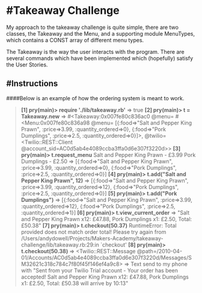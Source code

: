 #Takeaway Challenge
==================

My approach to the takeaway challenge is quite simple, there are two classes, the Takeaway and the Menu, and a supporting module  MenuTypes, which contains a CONST array of different menu types.

The Takeaway is the way the user interacts with the program.  There are several commands which have been implemented which (hopefully) satisfy the User Stories.


#Instructions
-------

####Below is an example of how the ordering system is meant to work.

>**[1] pry(main)> require './lib/takeaway.rb'**
>=> true
>**[2] pry(main)> t = Takeaway.new**
>=> #<Takeaway:0x007fe80c836ac0
 @menu=
  #<Menu:0x007fe80c836a98
   @menu=
    [{:food=>"Salt and Pepper King Prawn", :price=>3.99, :quantity_ordered=>0},
     {:food=>"Pork Dumplings", :price=>2.5, :quantity_ordered=>0}]>,
 @twilio=
  <Twilio::REST::Client @account_sid=AC0d5ab4e4089ccba3ffa0d6e307f3220d>>
**[3] pry(main)> t.request_menu**
Salt and Pepper King Prawn - £3.99
Pork Dumplings - £2.50
=> [{:food=>"Salt and Pepper King Prawn", :price=>3.99, :quantity_ordered=>0},
 {:food=>"Pork Dumplings", :price=>2.5, :quantity_ordered=>0}]
**[4] pry(main)> t.add("Salt and Pepper King Prawn", 12)**
=> [{:food=>"Salt and Pepper King Prawn", :price=>3.99, :quantity_ordered=>12},
 {:food=>"Pork Dumplings", :price=>2.5, :quantity_ordered=>0}]
**[5] pry(main)> t.add("Pork Dumplings")**
=> [{:food=>"Salt and Pepper King Prawn", :price=>3.99, :quantity_ordered=>12},
 {:food=>"Pork Dumplings", :price=>2.5, :quantity_ordered=>1}]
**[6] pry(main)> t.view_current_order**
=> "Salt and Pepper King Prawn x12: £47.88, Pork Dumplings x1: £2.50, Total: £50.38"
**[7] pry(main)> t.checkout(50.37)**
RuntimeError: Total provided does not match order total!  Please try again
from /Users/andydowell/Projects/Makers-Academy/takeaway-challenge/lib/takeaway.rb:29:in `checkout'
**[8] pry(main)> t.checkout(50.38)**
=> <Twilio::REST::Message @path=/2010-04-01/Accounts/AC0d5ab4e4089ccba3ffa0d6e307f3220d/Messages/SM32621c318c784c7f80f45f146ef4a9c8>
=> Text send to my phone with "Sent from your Twilio Trial account - Your order has been accepted!  Salt and Pepper King Prawn x12: £47.88, Pork Dumplings x1: £2.50, Total: £50.38 will arrive by 10:13"
